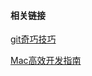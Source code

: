 #### 相关链接

[git奇巧技巧](https://github.com/521xueweihan/git-tips#%E5%9B%9E%E5%88%B0%E8%BF%9C%E7%A8%8B%E4%BB%93%E5%BA%93%E7%9A%84%E7%8A%B6%E6%80%81)

[Mac高效开发指南](https://xiaozhuanlan.com/Effective-Mac)